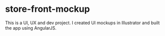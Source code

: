 # store-front-mockup
This is a UI, UX and dev project. I created UI mockups in Illustrator and built the app using AngularJS.
